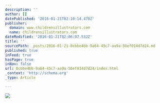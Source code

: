 ```yaml
---
description: ''
author: []
datePublished: '2016-01-21T02:10:14.478Z'
publisher:
  domain: www.childrensillustrators.com
  name: childrensillustrators.com
dateModified: '2016-01-21T02:06:07.532Z'
title: ''
sourcePath: _posts/2016-01-21-0cbbe4bb-9a64-45c7-aa9a-56ef014d7d24.md
published: true
inFeed: true
hasPage: true
inNav: false
url: 0cbbe4bb-9a64-45c7-aa9a-56ef014d7d24/index.html
_context: 'http://schema.org'
_type: Article

---
```

![](http://www.childrensillustrators.com/portfolioIllustrations/62807.jpg)